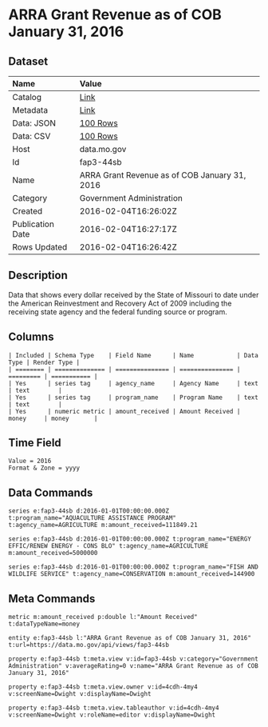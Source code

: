 # ARRA Grant Revenue as of COB January 31, 2016

## Dataset

| Name | Value |
| :--- | :---- |
| Catalog | [Link](https://catalog.data.gov/dataset/arra-grant-revenue-as-of-cob-january-31-2016) |
| Metadata | [Link](https://data.mo.gov/api/views/fap3-44sb) |
| Data: JSON | [100 Rows](https://data.mo.gov/api/views/fap3-44sb/rows.json?max_rows=100) |
| Data: CSV | [100 Rows](https://data.mo.gov/api/views/fap3-44sb/rows.csv?max_rows=100) |
| Host | data.mo.gov |
| Id | fap3-44sb |
| Name | ARRA Grant Revenue as of COB January 31, 2016 |
| Category | Government Administration |
| Created | 2016-02-04T16:26:02Z |
| Publication Date | 2016-02-04T16:27:17Z |
| Rows Updated | 2016-02-04T16:26:42Z |

## Description

Data that shows every dollar received by the State of Missouri to date under the American Reinvestment and Recovery Act of 2009 including the receiving state agency and the federal funding source or program.

## Columns

```ls
| Included | Schema Type    | Field Name      | Name            | Data Type | Render Type |
| ======== | ============== | =============== | =============== | ========= | =========== |
| Yes      | series tag     | agency_name     | Agency Name     | text      | text        |
| Yes      | series tag     | program_name    | Program Name    | text      | text        |
| Yes      | numeric metric | amount_received | Amount Received | money     | money       |
```

## Time Field

```ls
Value = 2016
Format & Zone = yyyy
```

## Data Commands

```ls
series e:fap3-44sb d:2016-01-01T00:00:00.000Z t:program_name="AQUACULTURE ASSISTANCE PROGRAM" t:agency_name=AGRICULTURE m:amount_received=111849.21

series e:fap3-44sb d:2016-01-01T00:00:00.000Z t:program_name="ENERGY EFFIC/RENEW ENERGY - CONS BLO" t:agency_name=AGRICULTURE m:amount_received=5000000

series e:fap3-44sb d:2016-01-01T00:00:00.000Z t:program_name="FISH AND WILDLIFE SERVICE" t:agency_name=CONSERVATION m:amount_received=144900
```

## Meta Commands

```ls
metric m:amount_received p:double l:"Amount Received" t:dataTypeName=money

entity e:fap3-44sb l:"ARRA Grant Revenue as of COB January 31, 2016" t:url=https://data.mo.gov/api/views/fap3-44sb

property e:fap3-44sb t:meta.view v:id=fap3-44sb v:category="Government Administration" v:averageRating=0 v:name="ARRA Grant Revenue as of COB January 31, 2016"

property e:fap3-44sb t:meta.view.owner v:id=4cdh-4my4 v:screenName=Dwight v:displayName=Dwight

property e:fap3-44sb t:meta.view.tableauthor v:id=4cdh-4my4 v:screenName=Dwight v:roleName=editor v:displayName=Dwight
```